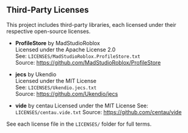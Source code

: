 ## Third-Party Licenses

This project includes third-party libraries, each licensed under their respective open-source licenses.

- **ProfileStore** by MadStudioRoblox  
  Licensed under the Apache License 2.0  
  See: `LICENSES/MadStudioRoblox.ProfileStore.txt`  
  Source: https://github.com/MadStudioRoblox/ProfileStore

- **jecs** by Ukendio  
  Licensed under the MIT License  
  See: `LICENSES/Ukendio.jecs.txt`  
  Source: https://github.com/Ukendio/jecs

- **vide** by centau
  Licensed under the MIT License
  See: `LICENSES/centau.vide.txt`
  Source: https://github.com/centau/vide

See each license file in the `LICENSES/` folder for full terms.
